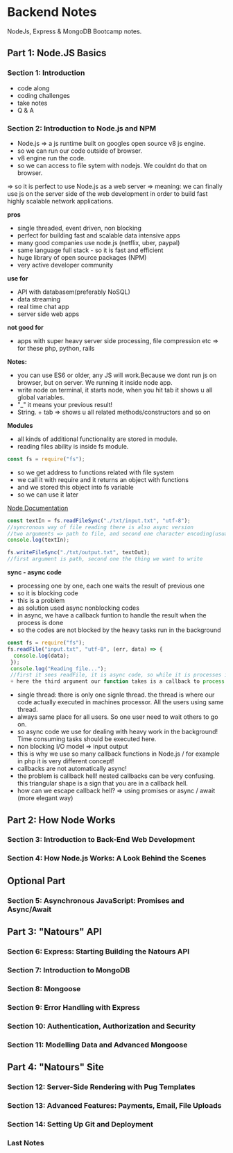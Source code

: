 # Backend Notes
NodeJs, Express &amp; MongoDB Bootcamp notes.

## Part 1: Node.JS Basics

### Section 1: Introduction

- code along
- coding challenges
- take notes
- Q & A

### Section 2: Introduction to Node.js and NPM

+ Node.js => a js runtime built on googles open source v8 js engine.
+ so we can run our code outside of browser.
+ v8 engine run the code.
+ so we can access to file sytem with nodejs. We couldnt do that on browser.

=> so it is perfect to use Node.js as a web server
=> meaning: we can finally use js on the server side of the web development in order to build fast highly scalable network applications.

**pros**
+ single threaded, event driven, non blocking
+ perfect for building fast and scalable data intensive apps
+ many good companies use node.js (netflix, uber, paypal)
+ same language full stack - so it is fast and efficient
+ huge library of open source packages (NPM)
+ very active developer community

**use for**
+ API with databasem(preferably NoSQL)
+ data streaming
+ real time chat app
+ server side web apps

**not good for**
+ apps with super heavy server side processing, file compression etc => for these php, python, rails

**Notes:**
+ you can use ES6 or older, any JS will work.Because we dont run js on browser, but on server. We running it inside node app.
+ write node on terminal, it starts node, when you hit tab it shows u all global variables.
+ "_" it means your previous result!
+ String. + tab => shows u all related methods/constructors and so on

**Modules**
+ all kinds of additional functionality are stored in module.
+ reading files ability is inside fs module.
```JavaScript
const fs = require("fs");
```
+ so we get address to functions related with file system
+ we call it with require and it returns an object with functions
+ and we stored this object into fs variable
+ so we can use it later

[Node Documentation](https://nodejs.org/en/docs/)

```JavaScript
const textIn = fs.readFileSync("./txt/input.txt", "utf-8");
//syncronous way of file reading there is also async version
//two arguments => path to file, and second one character encoding(usually utf-8)
console.log(textIn);

fs.writeFileSync("./txt/output.txt", textOut);
//first argument is path, second one the thing we want to write
```
**sync - async code**

+ processing one by one, each one waits the result of previous one
+ so it is blocking code
+ this is a problem
+ as solution used async nonblocking codes
+ in async, we have a callback funtion to handle the result when the process is done
+ so the codes are not blocked by the heavy tasks run in the background

```JavaScript
const fs = require("fs");
fs.readFile("input.txt", "utf-8", (err, data) => {
  console.log(data);
 });
 console.log("Reading file...");
 //first it sees readFile, it is async code, so while it is processes in the background it goes down and prints reading file and then data.
 + here the third argument our function takes is a callback to process result when it is ready.
 ```
 + single thread: there is only one signle thread. the thread is where our code actually executed in machines processor. All the users using same thread.
 + always same place for all users. So one user need to wait others to go on.
 + so async code we use for dealing with heavy work in the background! Time consuming tasks should be executed here.
 + non blocking I/O model => input output
 + this is why we use so many callback functions in Node.js / for example in php it is very different concept!
 + callbacks are not automatically async!
 + the problem is callback hell! nested callbacks can be very confusing. this triangular shape is a sign that you are in a callback hell.
 + how can we escape callback hell? => using promises or async / await (more elegant way)




## Part 2: How Node Works

### Section 3: Introduction to Back-End Web Development

### Section 4: How Node.js Works: A Look Behind the Scenes

## Optional Part

### Section 5: Asynchronous JavaScript: Promises and Async/Await

## Part 3: "Natours" API

### Section 6: Express: Starting Building the Natours API

### Section 7: Introduction to MongoDB

### Section 8: Mongoose

### Section 9: Error Handling with Express

### Section 10: Authentication, Authorization and Security

### Section 11: Modelling Data and Advanced Mongoose

## Part 4: "Natours" Site

### Section 12: Server-Side Rendering with Pug Templates

### Section 13: Advanced Features: Payments, Email, File Uploads

### Section 14: Setting Up Git and Deployment

### Last Notes
